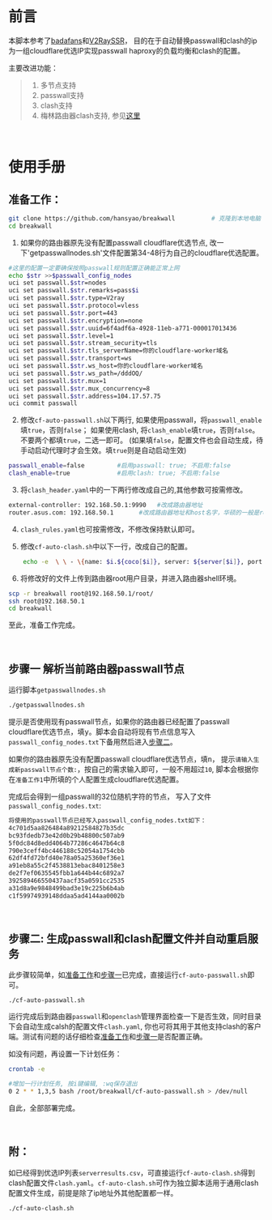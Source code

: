 # 前言

本脚本参考了[badafans](https://github.com/badafans/better-cloudflare-ip)和[V2RaySSR](https://github.com/V2RaySSR/cf-auto-passwall)， 目的在于自动替换passwall和clash的ip为一组cloudflare优选IP实现passwall haproxy的负载均衡和clash的配置。

主要改进功能：
>1. 多节点支持
>2. passwall支持
>3. clash支持
>4. 梅林路由器clash支持, 参见[这里](merlin/README.md)
<br>

# 使用手册

## 准备工作：


```bash
git clone https://github.com/hansyao/breakwall          # 克隆到本地电脑
cd breakwall
```

1. 如果你的路由器原先没有配置passwall cloudflare优选节点, 改一下'getpasswallnodes.sh'文件配置第34-48行为自己的cloudflare优选配置。

```bash
#这里的配置一定要确保按照passwall规则配置正确能正常上网
echo $str >>$passwall_config_nodes
uci set passwall.$str=nodes
uci set passwall.$str.remarks=pass$i
uci set passwall.$str.type=V2ray
uci set passwall.$str.protocol=vless
uci set passwall.$str.port=443
uci set passwall.$str.encryption=none
uci set passwall.$str.uuid=6f4adf6a-4928-11eb-a771-000017013436
uci set passwall.$str.level=1
uci set passwall.$str.stream_security=tls
uci set passwall.$str.tls_serverName=你的cloudflare-worker域名
uci set passwall.$str.transport=ws
uci set passwall.$str.ws_host=你的cloudflare-worker域名
uci set passwall.$str.ws_path=/dddOQ/
uci set passwall.$str.mux=1
uci set passwall.$str.mux_concurrency=8
uci set passwall.$str.address=104.17.57.75
uci commit passwall

```

2. 修改`cf-auto-passwall.sh`以下两行, 如果使用passwall，将`passwall_enable`填`true`，否则`false`； 如果使用clash, 将`clash_enable`填`true`，否则`false`。不要两个都填`true`，二选一即可。
(如果填`false`，配置文件也会自动生成，待手动启动代理时才会生效。填`true`则是自动启动生效)

```bash
passwall_enable=false         #启用passwall: true; 不启用:false
clash_enable=true             #启用clash: true; 不启用:false
```

3. 将`clash_header.yaml`中的一下两行修改成自己的,其他参数可按需修改。

```bash
external-controller: 192.168.50.1:9990   #改成路由器地址
router.asus.com: 192.168.50.1       #改成路由器地址和host名字，华硕的一般是router.asus.com。此行不重要，也可删除

```

4. `clash_rules.yaml`也可按需修改，不修改保持默认即可。

5. 修改`cf-auto-clash.sh`中以下一行，改成自己的配置。
```bash
    echo -e  \ \ - \{name: $i.${coco[$i]}, server: ${server[$i]}, port: 443, type: vmess, uuid: 231afacc-5082-11eb-badc-000adfdd60ef, alterId: 0, cipher: auto, tls: true, skip-cert-verify: false, network: ws, ws-path: /adfbdd, ws-headers: \{Host: your.cloudflare.workers.dev\}\} >>$clash

```

6. 将修改好的文件上传到路由器root用户目录，并进入路由器shell环境。

```bash
scp -r breakwall root@192.168.50.1/root/
ssh root@192.168.50.1
cd breakwall
```

至此，准备工作完成。

<br>

## 步骤一 解析当前路由器passwall节点

运行脚本`getpasswallnodes.sh`
```bash
./getpasswallnodes.sh
```

提示是否使用现有passwall节点，如果你的路由器已经配置了passwall cloudflare优选节点，填<kbd>y</kbd>。脚本会自动将现有节点信息写入`passwall_config_nodes.txt`下备用然后进入[步骤二](#步骤二)。

如果你的路由器原先没有配置passwall cloudflare优选节点，填<kbd>n</kbd>， 提示`请输入生成新passwall节点个数:`，按自己的需求输入即可，一般不用超过`10`, 脚本会根据你在`准备工作1`中所填的个人配置生成cloudflare优选配置。

完成后会得到一组passwall的32位随机字符的节点， 写入了文件`passwall_config_nodes.txt`:

```bash
将使用的passwall节点已经写入passwall_config_nodes.txt如下：
4c701d5aa826484a89212584827b35dc
bc93fdedb73e42d0b29b48800c507ab9
5f0dc84d8edd4064b77286c4647b64c8
790e3ceff4bc446188c52054a1754cbb
62df4fd72bfd40e78a05a25360ef36e1
a91eb8a55c2f4538813ebac8401258e3
de2f7ef0635545fbb1a644b44c6892a7
392589466550437aacf35a0591cc2535
a31d8a9e9848499bad3e19c225b6b4ab
c1f59974939148ddaa5ad4144aa0002b
```

<br>

## 步骤二: 生成passwall和clash配置文件并自动重启服务

此步骤较简单，如[准备工作](#准备工作)和[步骤一](#步骤一-解析当前路由器passwall节点)已完成，直接运行`cf-auto-passwall.sh`即可。

```
./cf-auto-passwall.sh
```
运行完成后到路由器`passwall`和`openclash`管理界面检查一下是否生效，同时目录下会自动生成calsh的配置文件`clash.yaml`, 你也可将其用于其他支持clash的客户端。测试有问题的话仔细检查[准备工作](#准备工作)和[步骤一](#步骤一-解析当前路由器passwall节点)是否配置正确。

如没有问题，再设置一下计划任务：
```bash
crontab -e

#增加一行计划任务, 按i键编辑, :wq保存退出
0 2 * * 1,3,5 bash /root/breakwall/cf-auto-passwall.sh > /dev/null      #添加礼拜一，三，五每天凌晨两点运行一次。可按需修改

```

自此，全部部署完成。

<br>

## 附：

如已经得到优选IP列表`serverresults.csv`，可直接运行`cf-auto-clash.sh`得到clash配置文件`clash.yaml`。`cf-auto-clash.sh`可作为独立脚本适用于通用clash配置文件生成，前提是除了ip地址外其他配置都一样。

```bash
./cf-auto-clash.sh

```


